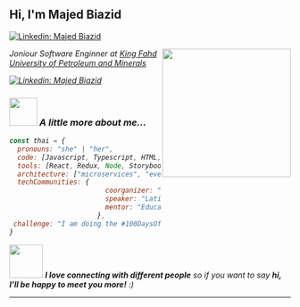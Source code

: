 <h2> Hi, I'm Majed Biazid </h2> 

[![Linkedin: Majed Biazid](https://img.shields.io/badge/-MajedBiazid-blue?style=flat-square&logo=Linkedin&logoColor=white&link=https://www.linkedin.com/in/majed-biazid-174b1b260/)](https://www.linkedin.com/in/majed-biazid-174b1b260/)

<img align='right' src="https://cemse.kaust.edu.sa/sites/default/files/2019-08/kfupm%20logo.PNG" width="230">
<p><em>Joniour Software Enginner at <a href="">King Fahd University of Petroleum and Minerals</a><img 
</em></p>
 
[![Linkedin: Majed Biazid](https://img.shields.io/badge/-MajedBiazid-blue?style=flat-square&logo=Linkedin&logoColor=white&link=https://www.linkedin.com/in/majed-biazid-174b1b260/)](https://www.linkedin.com/in/majed-biazid-174b1b260/)

### <img src="https://media.giphy.com/media/VgCDAzcKvsR6OM0uWg/giphy.gif" width="50"> A little more about me...  

```javascript
const thai = {
  pronouns: "she" | "her",
  code: [Javascript, Typescript, HTML, CSS, Ruby, Python, Java],
  tools: [React, Redux, Node, Storybook, Styled-Components, Jest, Docker],
  architecture: ["microservices", "event-driven", "design system pattern"],
  techCommunities: {
                        coorganizer: "AfroPython",
                        speaker: "Latinity",
                        mentor: "EducaTRANSforma"
                      },
 challenge: "I am doing the #100DaysOfCode challenge focused on react and typescript"
}
```

<img src="https://media.giphy.com/media/LnQjpWaON8nhr21vNW/giphy.gif" width="60"> <em><b>I love connecting with different people</b> so if you want to say <b>hi, I'll be happy to meet you more!</b> :)</em>

---
